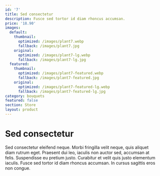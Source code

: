 ```yaml
---
id: '7'
title: Sed consectetur
description: Fusce sed tortor id diam rhoncus accumsan.
price: '18.90'
images:
  default:
    thumbnail:
      optimized: /images/plant7.webp
      fallback: /images/plant7.jpg
    original:
      optimized: /images/plant7-lg.webp
      fallback: /images/plant7-lg.jpg
  featured:
    thumbnail:
      optimized: /images/plant7-featured.webp
      fallback: /images/plant7-featured.jpg
    original:
      optimized: /images/plant7-featured-lg.webp
      fallback: /images/plant7-featured-lg.jpg
category: bouquets
featured: false
section: Store
layout: product
---
```


# Sed consectetur

Sed consectetur eleifend neque. Morbi fringilla velit neque, quis aliquet diam rutrum eget. Praesent dui leo, iaculis non auctor sed, accumsan at felis. Suspendisse eu pretium justo. Curabitur et velit quis justo elementum iaculis. Fusce sed tortor id diam rhoncus accumsan. In cursus sagittis eros non congue.
